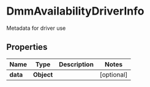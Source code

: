 

# DmmAvailabilityDriverInfo

Metadata for driver use

## Properties

Name | Type | Description | Notes
------------ | ------------- | ------------- | -------------
**data** | **Object** |  |  [optional]



